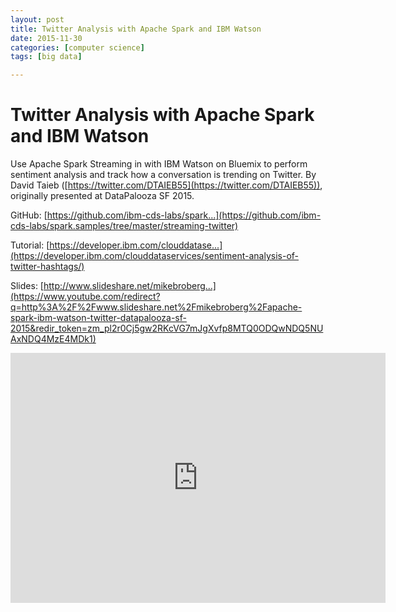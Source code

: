 ```yaml
---
layout: post
title: Twitter Analysis with Apache Spark and IBM Watson
date: 2015-11-30
categories: [computer science]
tags: [big data]

---
```


# Twitter Analysis with Apache Spark and IBM Watson

Use Apache Spark Streaming in with IBM Watson on Bluemix to perform sentiment analysis and track how a conversation is trending on Twitter. By David Taieb ([https://twitter.com/DTAIEB55](https://twitter.com/DTAIEB55)), originally presented at DataPalooza SF 2015.

GitHub: [https://github.com/ibm-cds-labs/spark...](https://github.com/ibm-cds-labs/spark.samples/tree/master/streaming-twitter)

Tutorial: [https://developer.ibm.com/clouddatase...](https://developer.ibm.com/clouddataservices/sentiment-analysis-of-twitter-hashtags/)

Slides: [http://www.slideshare.net/mikebroberg...](https://www.youtube.com/redirect?q=http%3A%2F%2Fwww.slideshare.net%2Fmikebroberg%2Fapache-spark-ibm-watson-twitter-datapalooza-sf-2015&redir_token=zm_pl2r0Cj5gw2RKcVG7mJgXvfp8MTQ0ODQwNDQ5NUAxNDQ4MzE4MDk1)

<iframe width="600" height="400" src="https://www.youtube.com/embed/KLc_wazud3s" frameborder="0" allowfullscreen></iframe>

